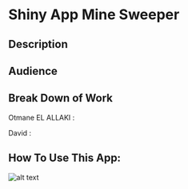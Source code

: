 # Shiny App Mine Sweeper

## Description


## Audience




## Break Down of Work

Otmane EL ALLAKI : 

David : 

## How To Use This App:

![alt text](https://github.com/otmaneelallaki/pic/Pic1.png?raw=true)
